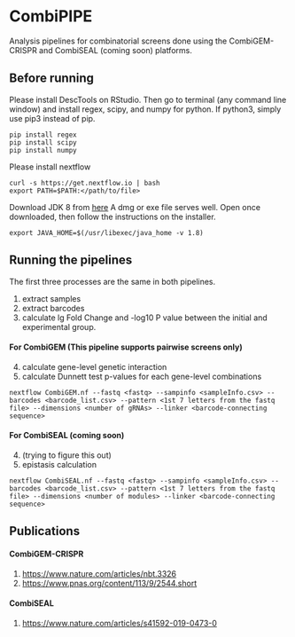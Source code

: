 # CombiPIPE
Analysis pipelines for combinatorial screens done using the CombiGEM-CRISPR and CombiSEAL (coming soon) platforms.
## Before running
Please install DescTools on RStudio. Then go to terminal (any command line window) and install regex, scipy, and numpy for python. If python3, simply use pip3 instead of pip.
```
pip install regex
pip install scipy
pip install numpy
```
Please install nextflow
```
curl -s https://get.nextflow.io | bash
export PATH=$PATH:</path/to/file>
```
Download JDK 8 from [here](https://www.oracle.com/java/technologies/javase-jdk8-downloads.html)
A dmg or exe file serves well. Open once downloaded, then follow the instructions on the installer.
```
export JAVA_HOME=$(/usr/libexec/java_home -v 1.8)
```
## Running the pipelines
The first three processes are the same in both pipelines.
1. extract samples
2. extract barcodes
3. calculate lg Fold Change and -log10 P value between the initial and experimental group.
#### For CombiGEM (This pipeline supports pairwise screens only)
4. calculate gene-level genetic interaction
5. calculate Dunnett test p-values for each gene-level combinations
```
nextflow CombiGEM.nf --fastq <fastq> --sampinfo <sampleInfo.csv> --barcodes <barcode_list.csv> --pattern <1st 7 letters from the fastq file> --dimensions <number of gRNAs> --linker <barcode-connecting sequence>
```
#### For CombiSEAL (coming soon)
4. (trying to figure this out)
5. epistasis calculation
```
nextflow CombiSEAL.nf --fastq <fastq> --sampinfo <sampleInfo.csv> --barcodes <barcode_list.csv> --pattern <1st 7 letters from the fastq file> --dimensions <number of modules> --linker <barcode-connecting sequence>
```
## Publications
#### CombiGEM-CRISPR
1. https://www.nature.com/articles/nbt.3326
2. https://www.pnas.org/content/113/9/2544.short
#### CombiSEAL
1. https://www.nature.com/articles/s41592-019-0473-0
